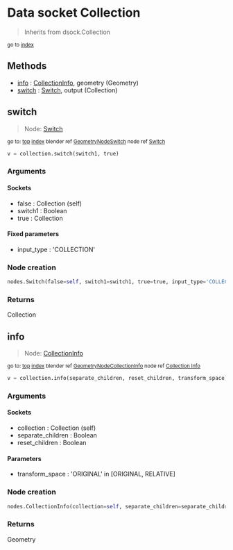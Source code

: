 
# Data socket Collection

> Inherits from dsock.Collection
  
<sub>go to [index](/docs/index.md)</sub>



## Methods

- [info](#info) : [CollectionInfo](section:nodes/CollectionInfo), geometry (Geometry)
- [switch](#switch) : [Switch](section:nodes/Switch), output (Collection)

## switch

> Node: [Switch](section:nodes/Switch)
  
<sub>go to: [top](#data-socket-collection) [index](/docs/index.md)
blender ref [GeometryNodeSwitch](https://docs.blender.org/api/current/bpy.types.GeometryNodeSwitch.html)
node ref [Switch](https://docs.blender.org/manual/en/latest/modeling/geometry_nodes/material/switch.html) </sub>

```python
v = collection.switch(switch1, true)
```

### Arguments


#### Sockets

- false : Collection (self)
- switch1 : Boolean
- true : Collection

#### Fixed parameters

- input_type : 'COLLECTION'

### Node creation

```python
nodes.Switch(false=self, switch1=switch1, true=true, input_type='COLLECTION')
```

### Returns

Collection


## info

> Node: [CollectionInfo](section:nodes/CollectionInfo)
  
<sub>go to: [top](#data-socket-collection) [index](/docs/index.md)
blender ref [GeometryNodeCollectionInfo](https://docs.blender.org/api/current/bpy.types.GeometryNodeCollectionInfo.html)
node ref [Collection Info](https://docs.blender.org/manual/en/latest/modeling/geometry_nodes/material/collection_info.html) </sub>

```python
v = collection.info(separate_children, reset_children, transform_space)
```

### Arguments


#### Sockets

- collection : Collection (self)
- separate_children : Boolean
- reset_children : Boolean

#### Parameters

- transform_space : 'ORIGINAL' in [ORIGINAL, RELATIVE]

### Node creation

```python
nodes.CollectionInfo(collection=self, separate_children=separate_children, reset_children=reset_children, transform_space=transform_space)
```

### Returns

Geometry

